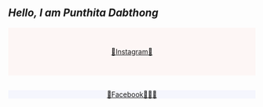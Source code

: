## ***Hello, I am Punthita Dabthong***
<div style="background-color:rgba(300, 99, 82, 0.0470588); text-align:center; vertical-align: middle; padding:40px 0;">
<a href="https://www.instagram.com/tk_ccb/">🌈Instagram🌟</a>
</div>

<div style="background-color:rgba(80, 99, 255, 0.0470588); text-align:center; vertical-align: middle; margin-top:30px">
<a href="https://www.facebook.com/profile.php?id=100014594763804">🤖Facebook👩🏻‍💻</a>
</div>